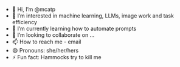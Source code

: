- 👋 Hi, I’m @mcatp
- 👀 I’m interested in machine learning, LLMs, image work and task efficiency
- 🌱 I’m currently learning how to automate prompts
- 💞️ I’m looking to collaborate on ...
- 📫 How to reach me - email
- 😄 Pronouns: she/her/hers
- ⚡ Fun fact: Hammocks try to kill me

<!---
mcatp/mcatp is a ✨ special ✨ repository because its `README.md` (this file) appears on your GitHub profile.
You can click the Preview link to take a look at your changes.
--->
